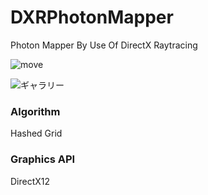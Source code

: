 # DXRPhotonMapper
Photon Mapper By Use Of DirectX Raytracing

![move](https://github.com/AngularSpectrumMTD/DXR_PhotonMapper/assets/65929274/d1093606-8bbe-484a-8716-b5e38112eec8)

![ギャラリー](https://github.com/AngularSpectrumMTD/DXR_PhotonMapper/assets/65929274/844f6bbb-857b-4090-84b8-6e5400ea7c82)

### Algorithm
Hashed Grid

### Graphics API
DirectX12

